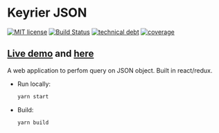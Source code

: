 # Keyrier JSON

[![MIT license](https://img.shields.io/badge/License-MIT-blue.svg)](https://lbesson.mit-license.org/)
[![Build Status](https://travis-ci.org/magoo-magoo/keyrier-json.svg?branch=master)](https://travis-ci.org/magoo-magoo/keyrier-json)
[![technical debt](https://sonarcloud.io/api/project_badges/measure?project=keyrier-json&metric=sqale_index)](https://sonarcloud.io/dashboard?id=keyrier-json)
[![coverage](https://sonarcloud.io/api/project_badges/measure?project=keyrier-json&metric=coverage)](https://sonarcloud.io/dashboard?id=keyrier-json)

## [Live demo](https://magoo-magoo.github.io/keyrier-json) and [here](https://keyrier.netlify.com)

A web application to perfom query on JSON object. Built in react/redux.


* Run locally:
    ``` bash
    yarn start
    ```
* Build:
    ``` bash
    yarn build
    ```
